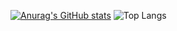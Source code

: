 [![Anurag's GitHub stats](https://github-readme-stats.vercel.app/api?username=Xiaoxiao114514)](https://github.com/anuraghazra/github-readme-stats&theme=transparent)
![Top Langs](https://github-readme-stats.vercel.app/api/top-langs/?username=Xiaoxiao114514&langs_count=8)
